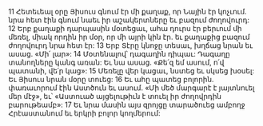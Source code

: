 11 Հետեւեալ օրը Յիսուս գնում էր մի քաղաք, որ Նային էր կոչւում. նրա հետ էին գնում նաեւ իր աշակերտները եւ բազում ժողովուրդ: 12 Երբ քաղաքի դարպասին մօտեցաւ, ահա դուրս էր բերւում մի մեռել, միակ որդին իր մօր, որ մի այրի կին էր. եւ քաղաքից բազում ժողովուրդ նրա հետ էր: 13 Երբ Տէրը կնոջը տեսաւ, խղճաց նրան եւ ասաց. «Մի՛ լար»: 14 Մօտենալով՝ դագաղին դիպաւ: Դագաղը տանողները կանգ առան: Եւ նա ասաց. «Քե՛զ եմ ասում, ո՛վ պատանի, վե՛ր կաց»: 15 Մեռելը վեր կացաւ, նստեց եւ սկսեց խօսել: Եւ Յիսուս նրան մօրը տուեց: 16 Եւ ահը պատեց բոլորին. փառաւորում էին Աստծուն եւ ասում. «Մի մեծ մարգարէ է յայտնուել մեր մէջ», եւ՝ «Աստուած այցելութիւն է տուել իր ժողովրդին բարութեամբ»: 17 Եւ նրա մասին այս զրոյցը տարածուեց ամբողջ Հրէաստանում եւ երկրի բոլոր կողմերում:
